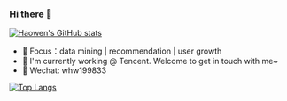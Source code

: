 ### Hi there 👋
[![Haowen's GitHub stats](https://github-readme-stats.vercel.app/api?username=acse-hw20)](https://github.com/acse-hw20/github-readme-stats)

<!-- - 🍎 知乎：**[whw199833](https://www.zhihu.com/people/whw199833)** -->
- 🍇 Focus：data mining | recommendation | user growth
- 🍑 I'm currently working @ Tencent. Welcome to get in touch with me~
- 🍊 Wechat: whw199833

[![Top Langs](https://github-readme-stats.vercel.app/api/top-langs/?username=acse-hw20&langs_count=8)](https://github.com/acse-hw20/github-readme-stats)

<!--
**acse-hw20/acse-hw20** is a ✨ _special_ ✨ repository because its `README.md` (this file) appears on your GitHub profile.

Here are some ideas to get you started:

- 🔭 I’m currently working on ...
- 🌱 I’m currently learning ...
- 👯 I’m looking to collaborate on ...
- 🤔 I’m looking for help with ...
- 💬 Ask me about ...
- 📫 How to reach me: ...
- 😄 Pronouns: ...
- ⚡ Fun fact: ...
-->
